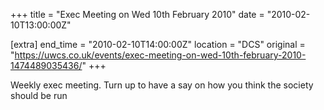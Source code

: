 +++
title = "Exec Meeting on Wed 10th February 2010"
date = "2010-02-10T13:00:00Z"

[extra]
end_time = "2010-02-10T14:00:00Z"
location = "DCS"
original = "https://uwcs.co.uk/events/exec-meeting-on-wed-10th-february-2010-1474489035436/"
+++

Weekly exec meeting. Turn up to have a say on how you think the society should be run

